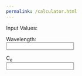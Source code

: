 ```yaml
---
permalink: /calculator.html
---
```

Input Values:
<p>Wavelength:<br><input type="number" id=wavelength></p>
<p>C<sub>e</sub><br><input type="text" id=wavelength></p>
